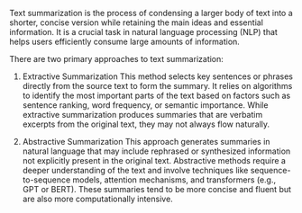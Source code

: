 Text summarization is the process of condensing a larger body of text into a shorter, concise version while retaining the main ideas and essential information. It is a crucial task in natural language processing (NLP) that helps users efficiently consume large amounts of information.

There are two primary approaches to text summarization:

1. Extractive Summarization
This method selects key sentences or phrases directly from the source text to form the summary.
It relies on algorithms to identify the most important parts of the text based on factors such as sentence ranking, word frequency, or semantic importance.
While extractive summarization produces summaries that are verbatim excerpts from the original text, they may not always flow naturally.

3. Abstractive Summarization
This approach generates summaries in natural language that may include rephrased or synthesized information not explicitly present in the original text.
Abstractive methods require a deeper understanding of the text and involve techniques like sequence-to-sequence models, attention mechanisms, and transformers (e.g., GPT or BERT).
These summaries tend to be more concise and fluent but are also more computationally intensive.
